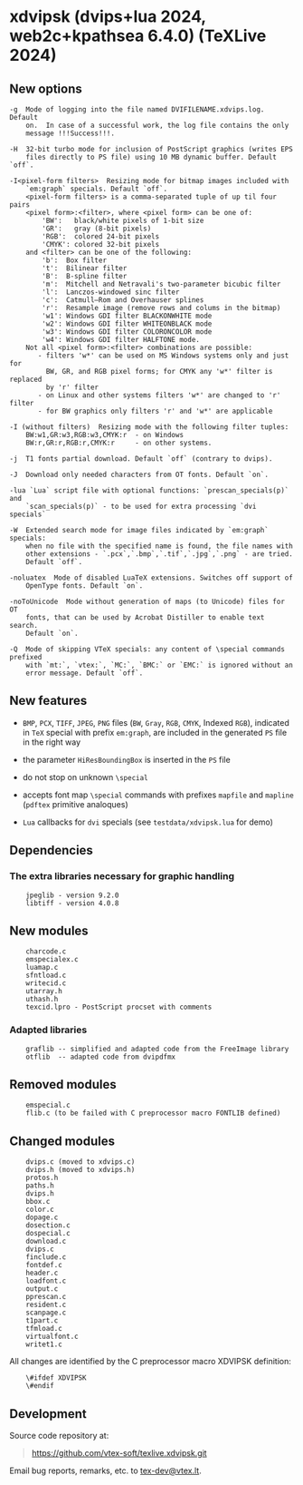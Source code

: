 # xdvipsk (dvips+lua 2024, web2c+kpathsea 6.4.0) (TeXLive 2024)

## New options

    -g  Mode of logging into the file named DVIFILENAME.xdvips.log. Default
        on.  In case of a successful work, the log file contains the only
        message !!!Success!!!.

    -H  32-bit turbo mode for inclusion of PostScript graphics (writes EPS
        files directly to PS file) using 10 MB dynamic buffer. Default `off`.

    -I<pixel-form filters>  Resizing mode for bitmap images included with
        `em:graph` specials. Default `off`.
        <pixel-form filters> is a comma-separated tuple of up til four pairs
        <pixel form>:<filter>, where <pixel form> can be one of:
            'BW':   black/white pixels of 1-bit size
            'GR':   gray (8-bit pixels)
            'RGB':  colored 24-bit pixels
            'CMYK': colored 32-bit pixels
        and <filter> can be one of the following:
            'b':  Box filter
            't':  Bilinear filter
            'B':  B-spline filter
            'm':  Mitchell and Netravali's two-parameter bicubic filter
            'l':  Lanczos-windowed sinc filter
            'c':  Catmull–Rom and Overhauser splines
            'r':  Resample image (remove rows and colums in the bitmap)
            'w1': Windows GDI filter BLACKONWHITE mode
            'w2': Windows GDI filter WHITEONBLACK mode
            'w3': Windows GDI filter COLORONCOLOR mode
            'w4': Windows GDI filter HALFTONE mode.
        Not all <pixel form>:<filter> combinations are possible:
           - filters 'w*' can be used on MS Windows systems only and just for
             BW, GR, and RGB pixel forms; for CMYK any 'w*' filter is replaced
             by 'r' filter
           - on Linux and other systems filters 'w*' are changed to 'r' filter
           - for BW graphics only filters 'r' and 'w*' are applicable

    -I (without filters)  Resizing mode with the following filter tuples:
        BW:w1,GR:w3,RGB:w3,CMYK:r  - on Windows
        BW:r,GR:r,RGB:r,CMYK:r     - on other systems.

    -j  T1 fonts partial download. Default `off` (contrary to dvips).

    -J  Download only needed characters from OT fonts. Default `on`.

    -lua `Lua` script file with optional functions: `prescan_specials(p)` and
        `scan_specials(p)` - to be used for extra processing `dvi specials`

    -W  Extended search mode for image files indicated by `em:graph` specials:
        when no file with the specified name is found, the file names with
        other extensions - `.pcx`,`.bmp`,`.tif`,`.jpg`,`.png` - are tried.
        Default `off`.

    -noluatex  Mode of disabled LuaTeX extensions. Switches off support of
        OpenType fonts. Default `on`.

    -noToUnicode  Mode without generation of maps (to Unicode) files for OT
        fonts, that can be used by Acrobat Distiller to enable text search.
        Default `on`.

    -Q  Mode of skipping VTeX specials: any content of \special commands prefixed
        with `mt:`, `vtex:`, `MC:`, `BMC:` or `EMC:` is ignored without an
        error message. Default `off`.

## New features

  *  `BMP`, `PCX`, `TIFF`, `JPEG`, `PNG` files (`BW`, `Gray`, `RGB`, `CMYK`, Indexed `RGB`),
     indicated in `TeX` special with prefix `em:graph`, are included in the
     generated `PS` file in the right way

  *  the parameter `HiResBoundingBox` is inserted in the `PS` file

  *  do not stop on unknown `\special`

  *  accepts font map `\special` commands with prefixes `mapfile` and `mapline`
     (`pdftex` primitive analoques)

  *  `Lua` callbacks for `dvi` specials (see `testdata/xdvipsk.lua` for demo)

## Dependencies

### The extra libraries necessary for graphic handling

```
    jpeglib - version 9.2.0
    libtiff - version 4.0.8
```

## New modules

```
    charcode.c
    emspecialex.c
    luamap.c
    sfntload.c
    writecid.c
    utarray.h
    uthash.h
    texcid.lpro - PostScript procset with comments
```

### Adapted libraries

```
    graflib -- simplified and adapted code from the FreeImage library
    otflib  -- adapted code from dvipdfmx
```

## Removed modules

```
    emspecial.c
    flib.c (to be failed with C preprocessor macro FONTLIB defined)
```

## Changed modules

```
    dvips.c (moved to xdvips.c)
    dvips.h (moved to xdvips.h)
    protos.h
    paths.h
    dvips.h
    bbox.c
    color.c
    dopage.c
    dosection.c
    dospecial.c
    download.c
    dvips.c
    finclude.c
    fontdef.c
    header.c
    loadfont.c
    output.c
    pprescan.c
    resident.c
    scanpage.c
    t1part.c
    tfmload.c
    virtualfont.c
    writet1.c
```

All changes are identified by the C preprocessor macro XDVIPSK definition:

```
    \#ifdef XDVIPSK
    \#endif
```

## Development

Source code repository at:

> <https://github.com/vtex-soft/texlive.xdvipsk.git>

Email bug reports, remarks, etc. to <tex-dev@vtex.lt>.
